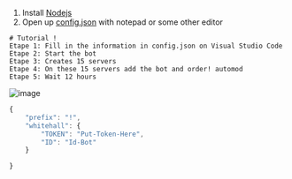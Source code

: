 1. Install [Nodejs](https://nodejs.org/)
2. Open up [config.json](https://discord.gg/novaworld) with notepad or some other editor
```
# Tutorial !
Etape 1: Fill in the information in config.json on Visual Studio Code
Etape 2: Start the bot
Etape 3: Creates 15 servers
Etape 4: On these 15 servers add the bot and order! automod
Etape 5: Wait 12 hours
```
![image](https://github.com/W-Matic/Automod-badge/assets/107659125/d6283c2f-742d-4181-a08b-e4c9f23c6b24)

```js
{
    "prefix": "!",
    "whitehall": {
        "TOKEN": "Put-Token-Here", 
        "ID": "Id-Bot" 
    }

}
```
